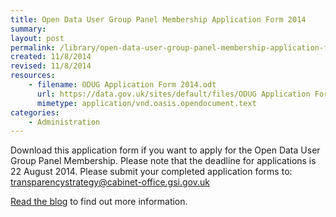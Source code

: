 ```yaml
---
title: Open Data User Group Panel Membership Application Form 2014
summary: 
layout: post
permalink: /library/open-data-user-group-panel-membership-application-form-2014
created: 11/8/2014
revised: 11/8/2014
resources:
    - filename: ODUG Application Form 2014.odt
      url: https://data.gov.uk/sites/default/files/ODUG Application Form 2014.odt
      mimetype: application/vnd.oasis.opendocument.text
categories:
    - Administration
---
```


<p>Download this application form if you want to apply for the Open Data User Group Panel Membership. Please note that the deadline for applications is 22 August 2014. Please submit your completed application forms to: <a href="mailto:transparencystrategy@cabinet-office.gsi.gov.uk?subject=ODUG%20application%20form" rel="nofollow">transparencystrategy@cabinet-office.gsi.gov.uk</a></p>
<p><a href="http://data.gov.uk/blog/open-data-user-group-odug-annual-membership-refresh-%E2%80%93-call-applications" rel="nofollow">Read the blog</a> to find out more information.</p>
